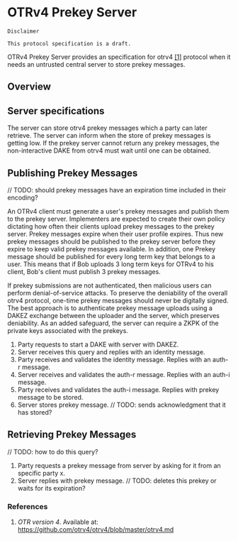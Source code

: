 # OTRv4 Prekey Server

```
Disclaimer

This protocol specification is a draft.
```

OTRv4 Prekey Server provides an specification for otrv4 [\[1\]](#references)
protocol when it needs an untrusted central server to store prekey messages.

## Overview

## Server specifications

The server can store otrv4 prekey messages which a party can later retrieve.
The server can inform when the store of prekey messages is getting low. If the
prekey server cannot return any prekey messages, the non-interactive DAKE from
otrv4 must wait until one can be obtained.

## Publishing Prekey Messages

// TODO: should prekey messages have an expiration time included in their
encoding?

An OTRv4 client must generate a user's prekey messages and publish them to the prekey server. Implementers are expected to create their own policy dictating how often their clients upload prekey messages to the prekey server. Prekey messages expire when their user profile expires. Thus new prekey messages should be published to the prekey server before they expire to keep valid prekey messages available. In addition, one Prekey message should be published for every long term key that belongs to a user. This means that if Bob uploads 3 long term keys for OTRv4 to his client, Bob's client must publish 3 prekey messages.

If prekey submissions are not authenticated, then malicious users can perform
denial-of-service attacks. To preserve the deniability of the overall otrv4
protocol, one-time prekey messages should never be digitally signed. The best
approach is to authenticate prekey message uploads using a DAKEZ exchange
between the uploader and the server, which preserves deniability. As an added
safeguard, the server can require a ZKPK of the private keys associated with
the prekeys.

1. Party requests to start a DAKE with server with DAKEZ.
2. Server receives this query and replies with an identity message.
3. Party receives and validates the identity message. Replies with an auth-r
   message.
4. Server receives and validates the auth-r message. Replies with an auth-i
   message.
5. Party receives and validates the auth-i message. Replies with prekey message
   to be stored.
6. Server stores prekey message. // TODO: sends acknowledgment that it has
   stored?

## Retrieving Prekey Messages

// TODO: how to do this query?

1. Party requests a prekey message from server by asking for it from an
   specific party x.
2. Server replies with prekey message. // TODO: deletes this prekey or waits
   for its expiration?

### References

1. *OTR version 4*. Available at:
   https://github.com/otrv4/otrv4/blob/master/otrv4.md